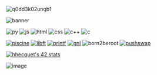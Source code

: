 ![q0dd3k02unqb1](https://github.com/user-attachments/assets/241eb400-ee02-43c2-8802-fb551d0e8f9f)

![banner](https://github.com/user-attachments/assets/ecccfb03-e43e-4983-a624-6f06206da90f)

![py](https://github.com/user-attachments/assets/fdf4e960-9b3a-469c-bbd5-24b0bb95b945)
![js](https://github.com/user-attachments/assets/e7d742da-e4cd-4af4-b702-6c1301e6579f)
![html](https://github.com/user-attachments/assets/9495cdb6-2054-4b76-8f81-85a819f7ecab)
![css](https://github.com/user-attachments/assets/79b4cdfe-b85b-4e7d-9f3d-fddbf79091e5)
![c++](https://github.com/user-attachments/assets/5731f366-e8f7-4293-98f2-ca7ac007ba00)
![c](https://github.com/user-attachments/assets/538dd63d-e9c4-488a-b8c6-dde72df283cc)


[![piscine](https://github.com/user-attachments/assets/c3d8e9e0-ca23-4991-a382-dd76cec49d19)](https://github.com/Mimine2004/Piscine42) 
[![libft](https://github.com/user-attachments/assets/09fbd2b2-91f1-4962-b507-89e5b49c1359)](https://github.com/Mimine2004/Libft) 
[![printf](https://github.com/user-attachments/assets/18cd9993-a81f-489d-a7c7-fef8604d1e06)](https://github.com/Mimine2004/ft_printf) 
[![gnl](https://github.com/user-attachments/assets/18b895f8-dec6-4772-a814-42cec3e0f85b)](https://github.com/Mimine2004/get_next_line) 
![born2beroot](https://github.com/user-attachments/assets/c7d008bd-1ef2-4f7a-8cc0-b1d38e841af6) 
[![pushswap](https://github.com/user-attachments/assets/e3591b73-790e-4ae8-905d-57b3e8d09fc3)](https://github.com/Mimine2004/push_swap)

[![hhecquet's 42 stats](https://badge.mediaplus.ma/starryblue/hhecquet?1337Badge=off&UM6P=off)](https://github.com/oakoudad/badge42)

![image](https://user-images.githubusercontent.com/58959408/157782696-8bc9ca49-ca61-4ab5-8b83-49c4e76c1a8f.svg)



